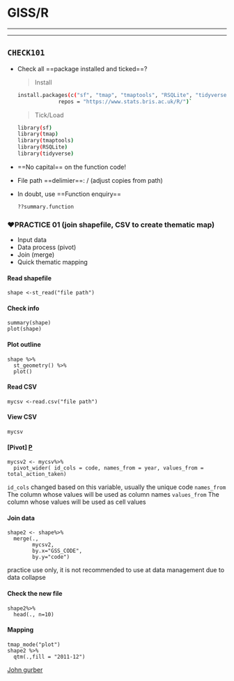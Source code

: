 # **GISS/R**
---
---
## `CHECK101`
- Check all ==package installed and ticked==? 
   >Install
    
    ```sh
    install.packages(c("sf", "tmap", "tmaptools", "RSQLite", "tidyverse"), 
                 repos = "https://www.stats.bris.ac.uk/R/")`
    ```
    >Tick/Load
    
    ```sh
    library(sf)
    library(tmap)
    library(tmaptools)
    library(RSQLite)
    library(tidyverse)
    ```

- ==No capital== on the function code!
- File path ==delimier==: / (adjust copies from path)
- In doubt, use ==Function enquiry==
    ```sh
   ??summary.function
    ```
###  ❤️PRACTICE 01 (join shapefile, CSV to create thematic map)
 - Input data
 - Data process (pivot)
 - Join (merge)
 - Quick thematic mapping
 
#### Read shapefile
```
shape <-st_read("file path")
```
#### Check info
```
summary(shape)
plot(shape)
```
#### Plot outline
```
shape %>% 
  st_geometry() %>%
  plot()
 ```
#### Read CSV
```
mycsv <-read.csv("file path")
```
#### View CSV
```
mycsv 
```
#### [Pivot] [P]
```
mycsv2 <- mycsv%>%
  pivot_wider( id_cols = code, names_from = year, values_from = total_action_taken)
```
`id_cols` changed based on this variable, usually the unique code 
`names_from` The column whose values will be used as column names
`values_from` The column whose values will be used as cell values

#### Join data
```
shape2 <- shape%>%
  merge(.,
        mycsv2,
        by.x="GSS_CODE", 
        by.y="code")
```
practice use only, it is not recommended to use at data management due to data collapse
#### Check the new file
```
shape2%>%
  head(., n=10)
```
#### Mapping
```
tmap_mode("plot")
shape2 %>%
  qtm(.,fill = "2011-12")
  ```

















[John gurber]



[//]: # (Links saved here. 
Note: When exported as PDF file, !!!Chinese letters do not show!!!❤️
)

 [John gurber]: <http://daringfireball.net>
 [P]:<https://www.jianshu.com/p/46a53717d964>